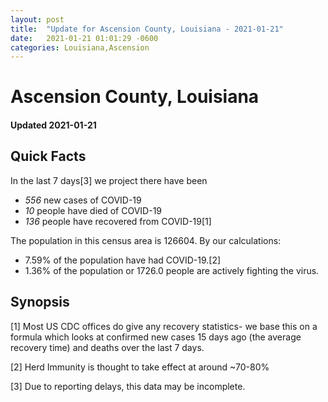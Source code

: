 ```yaml
---
layout: post
title:  "Update for Ascension County, Louisiana - 2021-01-21"
date:   2021-01-21 01:01:29 -0600
categories: Louisiana,Ascension
---
```


# Ascension County, Louisiana
#### Updated 2021-01-21

## Quick Facts

In the last 7 days[3] we project there have been
- *556* new cases of COVID-19
- *10* people have died of COVID-19
- *136* people have recovered from COVID-19[1]

The population in this census area is 126604. By our calculations:
- 7.59% of the population have had COVID-19.[2]
- 1.36% of the population or 1726.0 people are actively fighting the virus.

## Synopsis




[1] Most US CDC offices do give any recovery statistics- we base this on a formula which looks at confirmed new cases
15 days ago (the average recovery time) and deaths over the last 7 days.

[2] Herd Immunity is thought to take effect at around ~70-80%

[3] Due to reporting delays, this data may be incomplete.
 
    